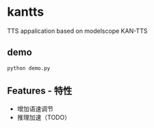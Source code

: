 # kantts
TTS appalication based on modelscope KAN-TTS

## demo
`python demo.py`

## Features - 特性
- 增加语速调节
- 推理加速（TODO）
